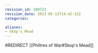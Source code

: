 ```yaml
---
revision_id: 100723
revision_date: 2023-05-13T14:42:32Z
categories:

aliases:
- Skop's_Mead
---
```


#REDIRECT [[Philtres of War#Skop's Mead]]